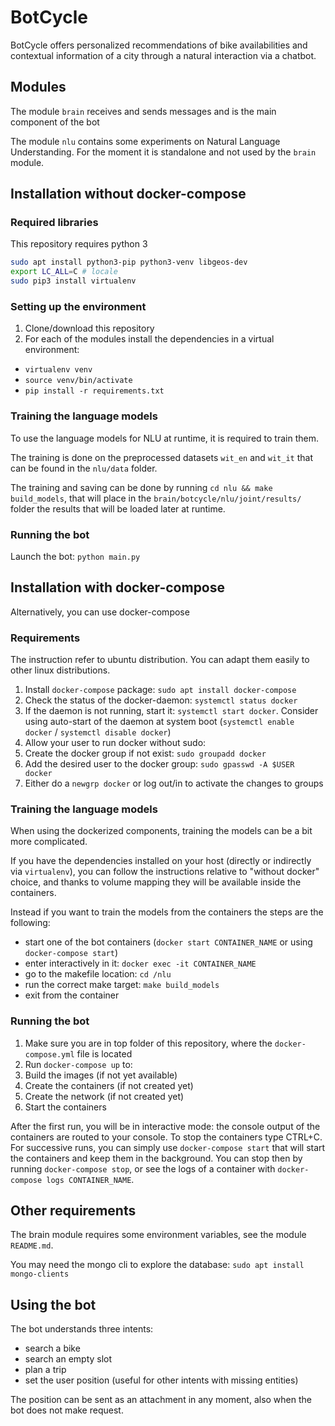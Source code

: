 # BotCycle

BotCycle offers personalized recommendations of bike availabilities and contextual information of a city through a natural interaction via a chatbot.

## Modules

The module `brain` receives and sends messages and is the main component of the bot

The module `nlu` contains some experiments on Natural Language Understanding. For the moment it is standalone and not used by the `brain` module.

## Installation without docker-compose

### Required libraries

This repository requires python 3

```bash
sudo apt install python3-pip python3-venv libgeos-dev
export LC_ALL=C # locale
sudo pip3 install virtualenv
```

### Setting up the environment

1. Clone/download this repository
2. For each of the modules install the dependencies in a virtual environment:
  - `virtualenv venv`
  - `source venv/bin/activate`
  - `pip install -r requirements.txt`

### Training the language models

To use the language models for NLU at runtime, it is required to train them.

The training is done on the preprocessed datasets `wit_en` and `wit_it` that can be found in the `nlu/data` folder.

The training and saving can be done by running `cd nlu && make build_models`, that will place in the `brain/botcycle/nlu/joint/results/` folder the results that will be loaded later at runtime.

### Running the bot

Launch the bot: `python main.py`

## Installation with docker-compose

Alternatively, you can use docker-compose

### Requirements

The instruction refer to ubuntu distribution. You can adapt them easily to other linux distributions.

1. Install `docker-compose` package: `sudo apt install docker-compose`
2. Check the status of the docker-daemon: `systemctl status docker`
  1. If the daemon is not running, start it: `systemctl start docker`. Consider using auto-start of the daemon at system boot (`systemctl enable docker` / `systemctl disable docker`)
3. Allow your user to run docker without sudo:
  1. Create the docker group if not exist: `sudo groupadd docker`
  2. Add the desired user to the docker group: `sudo gpasswd -A $USER docker`
  3. Either do a `newgrp docker` or log out/in to activate the changes to groups

### Training the language models

When using the dockerized components, training the models can be a bit more complicated.

If you have the dependencies installed on your host (directly or indirectly via `virtualenv`), you can follow the instructions relative to "without docker" choice, and thanks to volume mapping they will be available inside the containers.

Instead if you want to train the models from the containers the steps are the following:

- start one of the bot containers (`docker start CONTAINER_NAME` or using `docker-compose start`)
- enter interactively in it: `docker exec -it CONTAINER_NAME`
- go to the makefile location: `cd /nlu`
- run the correct make target: `make build_models`
- exit from the container

### Running the bot

1. Make sure you are in top folder of this repository, where the `docker-compose.yml` file is located
2. Run `docker-compose up` to:
  1. Build the images (if not yet available)
  2. Create the containers (if not created yet)
  3. Create the network (if not created yet)
  4. Start the containers

After the first run, you will be in interactive mode: the console output of the containers are routed to your console. To stop the containers type CTRL+C. For successive runs, you can simply use `docker-compose start` that will start the containers and keep them in the background. You can stop then by running `docker-compose stop`, or see the logs of a container with `docker-compose logs CONTAINER_NAME`.

## Other requirements

The brain module requires some environment variables, see the module `README.md`.

You may need the mongo cli to explore the database: `sudo apt install mongo-clients`

## Using the bot

The bot understands three intents:

- search a bike
- search an empty slot
- plan a trip
- set the user position (useful for other intents with missing entities)

The position can be sent as an attachment in any moment, also when the bot does not make request.
